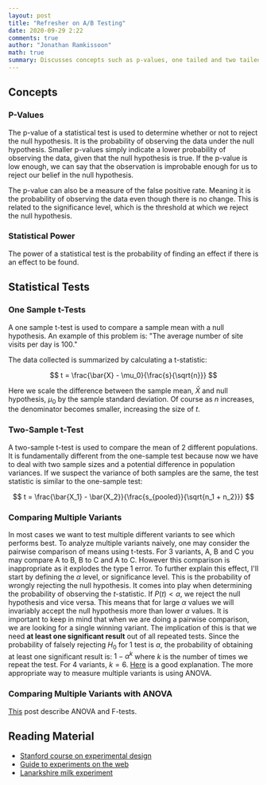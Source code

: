 ```yaml
---
layout: post
title: "Refresher on A/B Testing"
date: 2020-09-29 2:22
comments: true
author: "Jonathan Ramkissoon"
math: true
summary: Discusses concepts such as p-values, one tailed and two tailed tests, t-tests, F-tests and in what scenarios to use them.
---
```


## Concepts

### P-Values
The p-value of a statistical test is used to determine whether or not to reject the null hypothesis. It is the probability of observing the data under the null hypothesis. Smaller p-values simply indicate a lower probability of observing the data, given that the null hypothesis is true. If the p-value is low enough, we can say that the observation is improbable enough for us to reject our belief in the null hypothesis.

The p-value can also be a measure of the false positive rate. Meaning it is the probability of observing the data even though there is no change. This is related to the significance level, which is the threshold at which we reject the null hypothesis.

### Statistical Power
The power of a statistical test is the probability of finding an effect if there is an effect to be found.

## Statistical Tests

### One Sample t-Tests
A one sample t-test is used to compare a sample mean with a null hypothesis. An example of this problem is: "The average number of site visits per day is 100."

The data collected is summarized by calculating a t-statistic:

$$ t = \frac{\bar{X} - \mu_0}{\frac{s}{\sqrt{n}}} $$

Here we scale the difference between the sample mean, $\bar{X}$ and null hypothesis, $\mu_0$ by the sample standard deviation. Of course as $n$ increases, the denominator becomes smaller, increasing the size of $t$.

### Two-Sample t-Test
A two-sample t-test is used to compare the mean of 2 different populations. It is fundamentally different from the one-sample test because now we have to deal with two sample sizes and a potential difference in population variances. If we suspect the variance of both samples are the same, the test statistic is similar to the one-sample test:

$$ t = \frac{\bar{X_1} - \bar{X_2}}{\frac{s_{pooled}}{\sqrt{n_1 + n_2}}} $$

### Comparing Multiple Variants

In most cases we want to test multiple different variants to see which performs best. To analyze multiple variants naively, one may consider the pairwise comparison of means using t-tests. For 3 variants, A, B and C you may compare A to B, B to C and A to C. However this comparison is inappropriate as it explodes the type 1 error.
To further explain this effect, I'll start by defining the $\alpha$ level, or significance level. This is the probability of wrongly rejecting the null hypothesis. It comes into play when determining the probability of observing the $t$-statistic. If $P(t) < \alpha$, we reject the null hypothesis and vice versa. This means that for large $\alpha$ values we will invariably accept the null hypothesis more than lower $\alpha$ values.
It is important to keep in mind that when we are doing a pairwise comparison, we are looking for a single winning variant. The implication of this is that we need **at least one significant result** out of all repeated tests. Since the probability of falsely rejecting $H_0$ for 1 test is $\alpha$, the probability of obtaining at least one significant result is: $1 - \alpha^k$ where $k$ is the number of times we repeat the test. For 4 variants, $k = 6$. [Here](http://grants.hhp.coe.uh.edu/doconnor/PEP6305/Multiple%20t%20tests.htm) is a good explanation.
The more appropriate way to measure multiple variants is using ANOVA.


### Comparing Multiple Variants with ANOVA

[This](https://statisticsbyjim.com/anova/f-tests-anova/) post describe ANOVA and F-tests.


## Reading Material

- [Stanford course on experimental design](https://statweb.stanford.edu/~owen/courses/363/)
- [Guide to experiments on the web](https://dl.acm.org/doi/10.1145/1281192.1281295)
- [Lanarkshire milk experiment](http://www.medicine.mcgill.ca/epidemiology/hanley/Reprints/RCH/06LanarkShireMilk.pdf)
